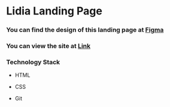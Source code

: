 # Lidia Landing Page

### You can find the design of this landing page at [Figma](https://www.figma.com/design/eyeIwToYXQVQNyU3Bj88lP/Lidia?node-id=0-1&t=6pz4UQWWHoDo9H6G-1)

### You can view the site at [Link](https://nikitachupahin.github.io/lidia-landing-page/)

### Technology Stack
* HTML

* CSS

* Git
